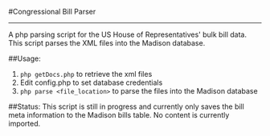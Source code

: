 #Congressional Bill Parser
***

A php parsing script for the US House of Representatives' bulk bill data.  This script parses the XML files into the Madison database.

##Usage:
1.  `php getDocs.php` to retrieve the xml files
2.  Edit config.php to set database credentials
3.  `php parse <file_location>` to parse the files into the Madison database

##Status:
This script is still in progress and currently only saves the bill meta information to the Madison bills table.  No content is currently imported.